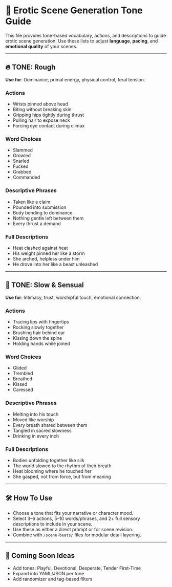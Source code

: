 # 🧭 Erotic Scene Generation Tone Guide

This file provides tone-based vocabulary, actions, and descriptions to guide erotic scene generation. Use these lists to adjust **language**, **pacing**, and **emotional quality** of your scenes.

---

## 🔥 TONE: Rough

**Use for**: Dominance, primal energy, physical control, feral tension.

### Actions
- Wrists pinned above head  
- Biting without breaking skin  
- Gripping hips tightly during thrust  
- Pulling hair to expose neck  
- Forcing eye contact during climax  

### Word Choices
- Slammed  
- Growled  
- Snarled  
- Fucked  
- Grabbed  
- Commanded  

### Descriptive Phrases
- Taken like a claim  
- Pounded into submission  
- Body bending to dominance  
- Nothing gentle left between them  
- Every thrust a demand  

### Full Descriptions
- Heat clashed against heat  
- His weight pinned her like a storm  
- She arched, helpless under him  
- He drove into her like a beast unleashed  

---

## 🌙 TONE: Slow & Sensual

**Use for**: Intimacy, trust, worshipful touch, emotional connection.

### Actions
- Tracing lips with fingertips  
- Rocking slowly together  
- Brushing hair behind ear  
- Kissing down the spine  
- Holding hands while joined  

### Word Choices
- Glided  
- Trembled  
- Breathed  
- Kissed  
- Caressed  

### Descriptive Phrases
- Melting into his touch  
- Moved like worship  
- Every breath shared between them  
- Tangled in sacred slowness  
- Drinking in every inch  

### Full Descriptions
- Bodies unfolding together like silk  
- The world slowed to the rhythm of their breath  
- Heat blooming where he touched her  
- She gasped, not from force, but from meaning  

---

## 🛠 How To Use

- Choose a tone that fits your narrative or character mood.
- Select 3–6 actions, 5–10 words/phrases, and 2+ full sensory descriptions to include in your scene.
- Use these as either a direct prompt or for scene revision.
- Combine with `/scene-beats/` files for modular detail layering.

---

## 🧩 Coming Soon Ideas
- Add tones: Playful, Devotional, Desperate, Tender First-Time
- Expand into YAML/JSON per tone
- Add randomizer and tag-based filters